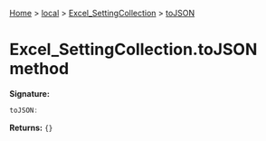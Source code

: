 [Home](./index) &gt; [local](local.md) &gt; [Excel\_SettingCollection](local.excel_settingcollection.md) &gt; [toJSON](local.excel_settingcollection.tojson.md)

# Excel\_SettingCollection.toJSON method


**Signature:**
```javascript
toJSON:
```
**Returns:** `{}`

